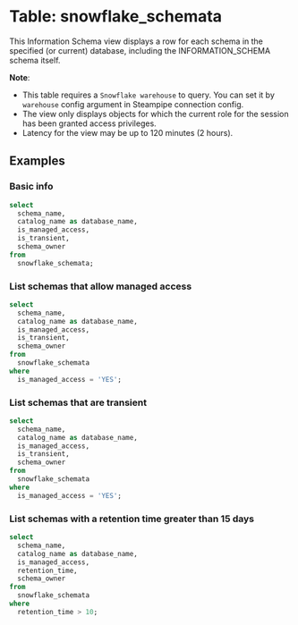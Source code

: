 # Table: snowflake_schemata

This Information Schema view displays a row for each schema in the specified (or current) database, including the INFORMATION_SCHEMA schema itself.

**Note**:

- This table requires a `Snowflake warehouse` to query. You can set it by `warehouse` config argument in Steampipe connection config.
- The view only displays objects for which the current role for the session has been granted access privileges.
- Latency for the view may be up to 120 minutes (2 hours).

## Examples

### Basic info

```sql
select
  schema_name,
  catalog_name as database_name,
  is_managed_access,
  is_transient,
  schema_owner
from
  snowflake_schemata;
```

### List schemas that allow managed access

```sql
select
  schema_name,
  catalog_name as database_name,
  is_managed_access,
  is_transient,
  schema_owner
from
  snowflake_schemata
where
  is_managed_access = 'YES';
```

### List schemas that are transient

```sql
select
  schema_name,
  catalog_name as database_name,
  is_managed_access,
  is_transient,
  schema_owner
from
  snowflake_schemata
where
  is_managed_access = 'YES';
```

### List schemas with a retention time greater than 15 days

```sql
select
  schema_name,
  catalog_name as database_name,
  is_managed_access,
  retention_time,
  schema_owner
from
  snowflake_schemata
where
  retention_time > 10;
```
